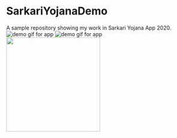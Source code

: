 # SarkariYojanaDemo
A sample repository showing my work in Sarkari Yojana App 2020.
![demo gif for app](https://github.com/sidhunt/SarkariYojanaDemo/raw/main/yojna.gif)
![demo gif for app](https://github.com/sidhunt/SarkariYojanaDemo/raw/main/yojna2.gif)
<img src="https://github.com/sidhunt/SarkariYojanaDemo/raw/main/yojna.gif" width="250" height="250"/>
